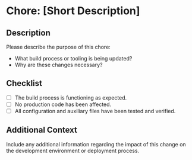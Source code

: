 # Chore: [Short Description]

## Description

Please describe the purpose of this chore:

- What build process or tooling is being updated?
- Why are these changes necessary?

## Checklist

- [ ] The build process is functioning as expected.
- [ ] No production code has been affected.
- [ ] All configuration and auxiliary files have been tested and verified.

## Additional Context

Include any additional information regarding the impact of this change on the development environment or deployment process.
